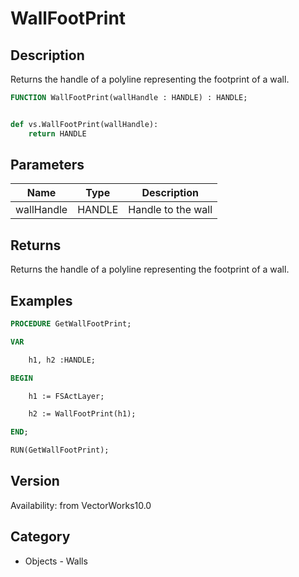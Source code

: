 # WallFootPrint

## Description
Returns the handle of a polyline representing the footprint of a wall.

```pascal
FUNCTION WallFootPrint(wallHandle : HANDLE) : HANDLE;
```

```python

def vs.WallFootPrint(wallHandle):
    return HANDLE
```

## Parameters
|Name|Type|Description|
|---|---|---|
|wallHandle|HANDLE|Handle to the wall|

## Returns
Returns the handle of a polyline representing the footprint of a wall.

## Examples
```pascal
PROCEDURE GetWallFootPrint;

VAR

	h1, h2 :HANDLE;

BEGIN

	h1 := FSActLayer;

	h2 := WallFootPrint(h1);

END;

RUN(GetWallFootPrint);


```

## Version
Availability: from VectorWorks10.0
## Category
* Objects - Walls


